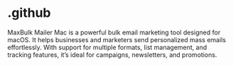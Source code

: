 # .github
MaxBulk Mailer Mac is a powerful bulk email marketing tool designed for macOS. It helps businesses and marketers send personalized mass emails effortlessly. With support for multiple formats, list management, and tracking features, it’s ideal for campaigns, newsletters, and promotions.
